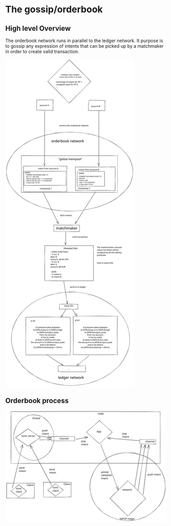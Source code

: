 # The gossip/orderbook

## High level Overview

The orderbook network runs in parallel to the ledger network. It purpose is to
gossip any expression of intents that can be picked up by a matchmaker in order
to create valid transaction.

![orderbook and ledger network interaction ](./gossip/orderbook_network.svg  "orderbook network")

## Orderbook process

![global orderbook process](./gossip/orderbook_process.svg  "orderbook process")
